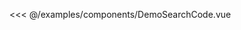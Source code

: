 <!--
 * @Description: 无
 * @Author: Sue
 * @Date: 2020-09-22 14:26:18
 * @LastEditors: Sue
 * @LastEditTime: 2020-10-14 19:06:11
-->
<DemoBlock title="Search" desc="search">
   <DemoSearch />

  <highlight-code slot="code" lang="vue">

<<< @/examples/components/DemoSearchCode.vue

  </highlight-code>
</DemoBlock>

<DemoTable title="参数" :tableBody="tableBody" :tableHead="tableHead"/>

<script>
  export default {
    data() {
      return {
        //表头为字符串，写法和md一样，中间以`|`间隔就行
        tableHead: `参数 | 说明 | 类型 | 可选值 | 默认值`,
        //表格数据为数组，其中每一项为字符串，代表每一行要展示的数据，写法也和md一样，中间以`|`间隔就行
        tableBody: [
          `value/v-model | 关键字 | String | - | -`,
          `isSearch | 是否搜索框 | Boolean | - | -`,
          `allowEmpty | 搜索是否可为空 | Boolean | - | -`,
          `placeholder | placeholder | String | - | 请输入搜索关键词`,
          `btnTxt | 搜索按钮文本 | String | - | -`,
          `icon | 搜索icon | String | - | ym_icon_search`,
          `historyKey | 本地存储历史记录属性名 | String | - | search_history`,
          `isHistory | 是否有历史记录 | Boolean | - | -`,
        ],
      }
    },

  }
</script>
